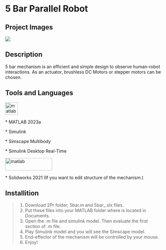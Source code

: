 # 5 Bar Parallel Robot

## Project Images
![](https://github.com/5-Bar-Parallel-Robot/media/5bargif.gif)
## Description
5 bar mechanism is an efficient and simple design to observe human-robot interactions. As an actuator, brushless DC Motors or stepper motors can be chosen. 
## Tools and Languages
<a href="https://www.mathworks.com/" target="_blank" rel="noreferrer"> <img src="https://upload.wikimedia.org/wikipedia/commons/2/21/Matlab_Logo.png" alt="matlab" width="40" height="40"/> </a>
<p> * MATLAB 2023a </p>
<p> * Simulink </p>
<p> * Simscape Multibody </p>
<p> * Simulink Desktop Real-Time </p>
<a href="https://www.solidworks.com/" target="_blank" rel="noreferrer"> <img src="https://upload.wikimedia.org/wikipedia/tr/7/75/SolidWorks_Logo.png" alt="matlab" width="150" height="40"/> </a>
<p> 
<p> * Solidworks 2021 (If you want to edit structure of the mechanism.) </p>

## Installition
> 1. Download 2Pr folder, 5bar.m and 5bar_.slx files.
> 2. Put these files into your MATLAB folder where is located in Documents.
> 3. Open the .m file and simulink model. Then evaluate the first section of .m file.
> 4. Play Simulink model and you will see the Simscape model.
> 5. End-effector of the mechanism will be controlled by your mouse.
> 6. Enjoy!
